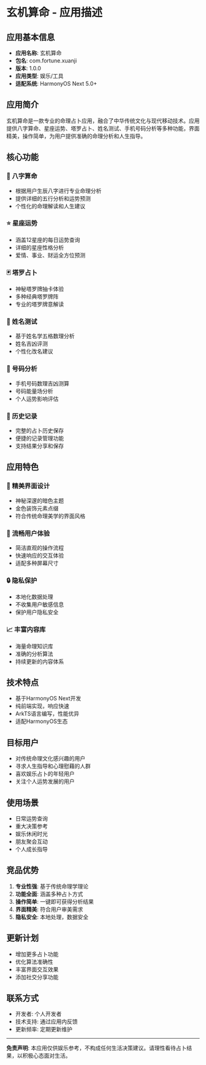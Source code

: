 # 玄机算命 - 应用描述

## 应用基本信息
- **应用名称**: 玄机算命
- **包名**: com.fortune.xuanji
- **版本**: 1.0.0
- **应用类型**: 娱乐/工具
- **适配系统**: HarmonyOS Next 5.0+

## 应用简介
玄机算命是一款专业的命理占卜应用，融合了中华传统文化与现代移动技术。应用提供八字算命、星座运势、塔罗占卜、姓名测试、手机号码分析等多种功能，界面精美，操作简单，为用户提供准确的命理分析和人生指导。

## 核心功能

### 🔮 八字算命
- 根据用户生辰八字进行专业命理分析
- 提供详细的五行分析和运势预测
- 个性化的命理解读和人生建议

### ⭐ 星座运势
- 涵盖12星座的每日运势查询
- 详细的星座性格分析
- 爱情、事业、财运全方位预测

### 🃏 塔罗占卜
- 神秘塔罗牌抽卡体验
- 多种经典塔罗牌阵
- 专业的塔罗牌意解读

### 📝 姓名测试
- 基于姓名学五格数理分析
- 姓名吉凶评测
- 个性化改名建议

### 📱 号码分析
- 手机号码数理吉凶测算
- 号码能量场分析
- 个人运势影响评估

### 📜 历史记录
- 完整的占卜历史保存
- 便捷的记录管理功能
- 支持结果分享和保存

## 应用特色

### 🎨 精美界面设计
- 神秘深邃的暗色主题
- 金色装饰元素点缀
- 符合传统命理美学的界面风格

### 🚀 流畅用户体验
- 简洁直观的操作流程
- 快速响应的交互体验
- 适配多种屏幕尺寸

### 🔒 隐私保护
- 本地化数据处理
- 不收集用户敏感信息
- 保护用户隐私安全

### 📈 丰富内容库
- 海量命理知识库
- 准确的分析算法
- 持续更新的内容体系

## 技术特点
- 基于HarmonyOS Next开发
- 纯前端实现，响应快速
- ArkTS语言编写，性能优异
- 适配HarmonyOS生态

## 目标用户
- 对传统命理文化感兴趣的用户
- 寻求人生指导和心理慰藉的人群
- 喜欢娱乐占卜的年轻用户
- 关注个人运势发展的用户

## 使用场景
- 日常运势查询
- 重大决策参考
- 娱乐休闲时光
- 朋友聚会互动
- 个人成长指导

## 竞品优势
1. **专业性强**: 基于传统命理学理论
2. **功能全面**: 涵盖多种占卜方式
3. **操作简单**: 一键即可获得分析结果
4. **界面精美**: 符合用户审美需求
5. **隐私安全**: 本地处理，数据安全

## 更新计划
- 增加更多占卜功能
- 优化算法准确性
- 丰富界面交互效果
- 添加社交分享功能

## 联系方式
- 开发者: 个人开发者
- 技术支持: 通过应用内反馈
- 更新频率: 定期更新维护

---

**免责声明**: 本应用仅供娱乐参考，不构成任何生活决策建议。请理性看待占卜结果，以积极心态面对生活。